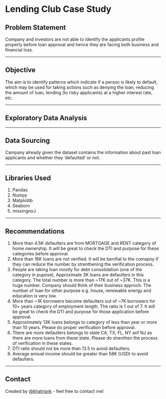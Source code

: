 # Lending Club Case Study

## Problem Statement

Company and investors are not able to identify the applicants profile properly before loan approval and hence they are facing both business and financial loss.

---

## Objective

The aim is to identify patterns which indicate if a person is likely to default, which may be used for taking actions such as denying the loan, reducing the amount of loan, lending (to risky applicants) at a higher interest rate, etc.

---

## Exploratory Data Analysis

---

## Data Sourcing

Campany already given the dataset contains the information about past loan applicants and whether they ‘defaulted’ or not.

---

## Libraries Used

1. Pandas
2. Numpy
3. Matplotlib
4. Seaborn
5. missingnoJ

---

## Recommendations

1. More than 4.5K defaulters are from MORTGAGE and RENT category of home ownership. It will be great to check the DTI and purpose for these categories before approval.
2. More than 16K loans are not verified. It will be benifial to the comapny if they can reduce the number by strenthening the verification process.
3. People are taking loan mostly for debt consolidation (one of the category in pupose), Approximate 3K loans are defaulters in this category. The total number is more than ~17K out of ~37K. This is a huge number. Company should think of their business approch. The number of loan for other purpose e.g. house, renewable energy and education is very low.
4. More than ~1K borrowers become defaulters out of ~7K borrowers for 10+ years category of employment length. The ratio is 1 out of 7. It will be great to check the DTI and purpose for those application before approval.
5. Approximately 13K loans belongs to category of less than year or more than 10 years. Please do proper verification before approval.
6. There are more defaulters belongs to state CA, TX, FL, NY anf NJ as there are more loans from these state. Please do strenthen the process of verification in these states.
7. DTI ratio should not be more than 13.5 to avoid defaulters.
8. Average annual income should be greater than 58K (USD) to avoid defaulters.

---

## Contact
Created by [@khatrisnk](https://github.com/khatrisnk) - feel free to contact me!